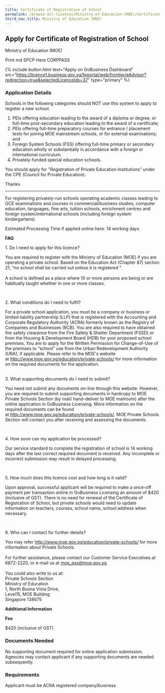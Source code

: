 ```yaml
---
title: Certificate of Registration of School
permalink: /browse-all-licences/Ministry-of-Education-(MOE)/Certificate-of-Registration-of-School
third_nav_title: Ministry of Education (MOE)
---
```


## Apply for Certificate of Registration of School

Ministry of Education (MOE)

Print md SPCP Here CORPPASS

{% include button.html text="Apply on GoBusiness Dashboard" src="https://licence1.business.gov.sg/feportal/web/frontier/eAdvisor?redirection=true&selectedLicenceIds=37" type="primary" %}

### Application Details

<p>Schools in the following categories should NOT use this system to apply to register a new school.</p>
<ol>
<li>PEIs offering education leading to the award of a diploma or degree, or full-time post-secondary education leading to the award of a certificate;</li>
<li>PEIs offering full-time preparatory courses for entrance / placement tests for joining MOE mainstream schools, or for external examinations; and</li>
<li>Foreign System Schools (FSS) offering full-time primary or secondary education wholly or substantially in accordance with a foreign or international curriculum.</li>
<li>Privately-funded special education schools.</li>
</ol>
<p>You should apply for "Registration of Private Education Institutions" under the CPE (Council for Private Education).</p>
<p>Thanks</p>
<hr />
<p>For registering privately-run schools operating academic classes leading to GCE examinations and courses in commercial/business studies, computer education, languages, fine arts, tuition schools, enrichment centres and foreign system/international schools (including foreign system kindergartens).</p>
<p>Estimated Processing Time if applied online here: 14 working days</p>
<p><strong>FAQ</strong></p>
<p>1. Do I need to apply for this licence?</p>
<p>You are required to register with the Ministry of Education (MOE) if you are operating a private school. Based on the Education Act (Chapter 87) section 21, &ldquo;no school shall be carried out unless it is registered &rdquo;.<br /><br />A school is defined as a place where 10 or more persons are being or are habitually taught whether in one or more classes.</p>
<p>&nbsp;</p>
<p>2. What conditions do I need to fulfil?</p>
<p>For a private school application, you must be a company or business or limited liability partnership (LLP) that is registered with the Accounting and Corporate Regulatory Authority (ACRA) formerly known as the Registry of Companies and Businesses (RCB). You are also required to have obtained fire safety clearance from the Fire Safety &amp; Shelter Department (FSSD) or from the Housing &amp; Development Board (HDB) for your proposed school premises. You are to apply for the Written Permission for Change-of-Use of the premises to &ldquo;school&rdquo; use from the Urban Redevelopment Authority (URA), if applicable. Please refer to the MOE's website at&nbsp;<a href="http://www.moe.gov.sg/education/private-schools/" target="_blank" rel="noopener">http://www.moe.gov.sg/education/private-schools/</a>&nbsp;for more information on the required documents for the application.</p>
<p><br />3. What supporting documents do I need to submit?</p>
<p>You&nbsp;need not&nbsp;submit any documents on-line through this website. However, you are required to submit supporting documents in hardcopy to MOE Private Schools Section (by mail/ hand-deliver to MOE mailroom) after the online application in GoBusiness Licensing. More information on the required documents can be found at&nbsp;<a href="http://www.moe.gov.sg/education/private-schools/" target="_blank" rel="noopener">http://www.moe.gov.sg/education/private-schools/</a>. MOE Private Schools Section will contact you after receiving and assessing the documents.</p>
<p>&nbsp;</p>
<p>4. How soon can my application be processed?</p>
<p>Our service standard to complete the registration of school is 14 working days after the last correct required document is received. Any incomplete or incorrect submission may result in delayed processing.</p>
<p>&nbsp;</p>
<p>5. How much does this licence cost and how long is it valid?</p>
<p>Upon approval, successful applicant will be required to make a once-off payment per transaction online in GoBusiness Licensing an amount of $420 (inclusive of GST). There is no need for renewal of the Certificate of Registration of School, but private schools would need to update information on teachers, courses, school name, school address when necessary.</p>
<p>&nbsp;</p>
<p>6. Who can I contact for further details?</p>
<p>You may refer&nbsp;<a href="http://www.moe.gov.sg/education/private-schools/" target="_blank" rel="noopener">http://www.moe.gov.sg/education/private-schools/</a>&nbsp;for more information about Private Schools.<br /><br />For further assistance, please contact our Customer Service Executives at 6872-2220, or e-mail us at&nbsp;<a href="mailto:moe_pss@moe.gov.sg">moe_pss@moe.gov.sg</a>.<br /><br />You could also write to us at:<br />Private Schools Section<br />Ministry of Education<br />1, North Buona Vista Drive,<br />Level15, MOE Building<br />Singapore 138675</p>

**Additional Information**

<p><strong>Fee</strong></p>
<p>$420 (inclusive of GST)</p>

### Documents Needed

No supporting document required for online application submission. Agencies may contact applicant if any supporting documents are needed subsequently.

### Requirements

Applicant must be ACRA registered company/business

